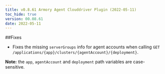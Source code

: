 ```yaml
---
title: v0.8.61 Armory Agent Clouddriver Plugin (2022-05-11)
toc_hide: true
version: 00.08.61
date: 2022-05-11
---
```


##Fixes

* Fixes the missing `serverGroups` info for agent accounts when calling `GET /applications/{app}/clusters/{agentAccount}/{deployment}`.

**Note:** the `app`, `agentAccount` and `deployment` path variables are case-sensitive.
